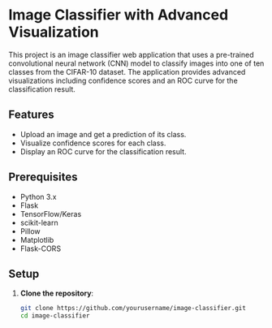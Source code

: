 # Image Classifier with Advanced Visualization

This project is an image classifier web application that uses a pre-trained convolutional neural network (CNN) model to classify images into one of ten classes from the CIFAR-10 dataset. The application provides advanced visualizations including confidence scores and an ROC curve for the classification result.

## Features

- Upload an image and get a prediction of its class.
- Visualize confidence scores for each class.
- Display an ROC curve for the classification result.

## Prerequisites

- Python 3.x
- Flask
- TensorFlow/Keras
- scikit-learn
- Pillow
- Matplotlib
- Flask-CORS

## Setup

1. **Clone the repository**:
   ```sh
   git clone https://github.com/yourusername/image-classifier.git
   cd image-classifier
